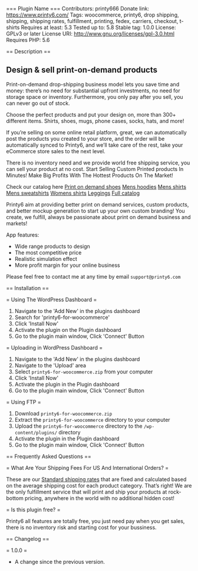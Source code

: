 === Plugin Name ===
Contributors: printy666
Donate link: https://www.printy6.com/
Tags: woocommerce, printy6, drop shipping, shipping, shipping rates, fulfillment, printing, fedex, carriers, checkout, t-shirts
Requires at least: 5.3
Tested up to: 5.8
Stable tag: 1.0.0
License: GPLv3 or later
License URI: http://www.gnu.org/licenses/gpl-3.0.html
Requires PHP: 5.6

== Description ==

## Design & sell print-on-demand products 

Print-on-demand drop-shipping business model lets you save time and money: there’s no need for substantial upfront investments, no need for storage space or inventory. Furthermore, you only pay after you sell, you can never go out of stock. 

Choose the perfect products and put your design on​, more than 300+ different items. Shirts, shoes, mugs, phone cases, socks, hats, and more!

If you’re selling on some online retail platform, great, we can automatically post the products you created to your store, and the order will be automatically synced to Printy6, and we’ll take care of the rest, take your eCommerce store sales to the next level.

There is no inventory need and we provide world free shipping service, you can sell your product at no cost. Start Selling Custom Printed products In Minutes! Make Big Profits With The Hottest Products On The Market! 

Check our catalog here 
[Print on demand shoes](https://www.printy6.com/custom/womens-shoes)
[Mens hoodies](https://www.printy6.com/custom/mens-hoodies)
[Mens shirts](https://www.printy6.com/custom/mens-all-shirt)
[Mens sweatshirts](https://www.printy6.com/custom/mens-sweatshirts)
[Womens shirts](https://www.printy6.com/custom/womens-t-shirt)
[Leggings](https://www.printy6.com/custom/womens-leggings)
[Full catalog](https://www.printy6.com/custom)


Printy6 aim at providing better print on demand services, custom products, and better mockup generation to start up your own custom branding! You create, we fulfill, always be passionate about print on demand business and markets!

App features:

*   Wide range products to design
*   The most competitive price
*   Realistic simulation effect
*   More profit margin for your online business

Please feel free to contact me at any time by email `support@printy6.com`

== Installation ==

= Using The WordPress Dashboard =

1. Navigate to the 'Add New' in the plugins dashboard
2. Search for 'printy6-for-woocommerce'
3. Click 'Install Now'
4. Activate the plugin on the Plugin dashboard
5. Go to the plugin main window, Click 'Connect' Button

= Uploading in WordPress Dashboard =

1. Navigate to the 'Add New' in the plugins dashboard
2. Navigate to the 'Upload' area
3. Select `printy6-for-woocommerce.zip` from your computer
4. Click 'Install Now'
5. Activate the plugin in the Plugin dashboard
6. Go to the plugin main window, Click 'Connect' Button
   
= Using FTP =

1. Download `printy6-for-woocommerce.zip`
2. Extract the `printy6-for-woocommerce` directory to your computer
3. Upload the `printy6-for-woocommerce` directory to the `/wp-content/plugins/` directory
4. Activate the plugin in the Plugin dashboard
5. Go to the plugin main window, Click 'Connect' Button

== Frequently Asked Questions ==

= What Are Your Shipping Fees For US And International Orders? =

These are our [Standard shipping rates](https://www.printy6.com/shipping) that are fixed and calculated based on the average shipping cost for each product category. That’s right! We are the only fulfillment service that will print and ship your products at rock-bottom pricing, anywhere in the world with no additional hidden cost!

= Is this plugin free? =

Printy6 all features are totally free, you just need pay when you get sales, there is no inventory risk and starting cost for your bussiness.

== Changelog ==

= 1.0.0 =
* A change since the previous version.

